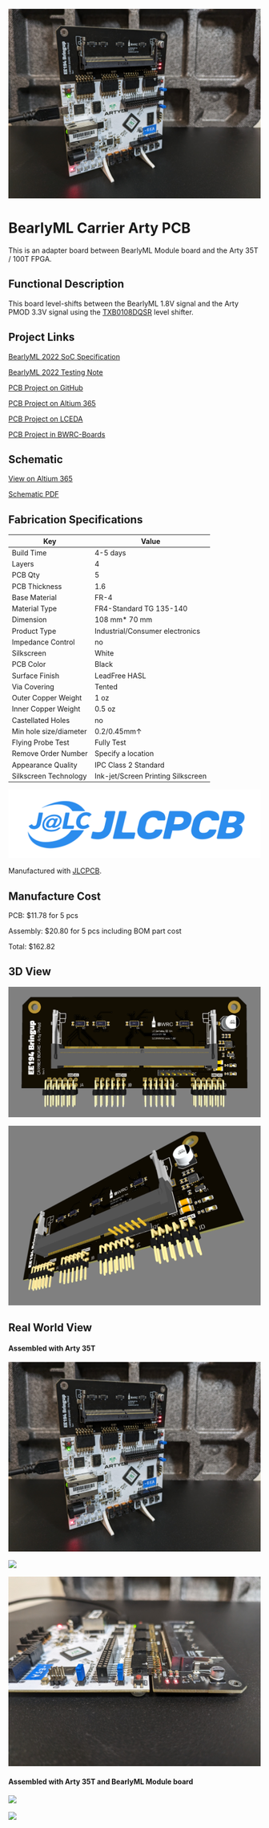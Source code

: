![](docs/board_0.jpg)

# BearlyML Carrier Arty PCB

This is an adapter board between BearlyML Module board and the Arty 35T / 100T FPGA.

## Functional Description

This board level-shifts between the BearlyML 1.8V signal and the Arty PMOD 3.3V signal using the [TXB0108DQSR](https://www.digikey.com/short/mvzwjjp7) level shifter. 

## Project Links

[BearlyML 2022 SoC Specification](https://docs.google.com/document/d/1Ldz2ZDB1uXTN-R59TmTNYh7_aXbSfiJJrKeP0uHo0qY/edit?usp=sharing)

[BearlyML 2022 Testing Note](https://docs.google.com/presentation/d/11BuBN2AjHtR5hc7lh9h7Z0UspvnxgiJxumvH6YZSuuI/edit?usp=sharing)

[PCB Project on GitHub](https://github.com/ucb-ee290c/BearlyML-Arty-FPGA-PCB)

[PCB Project on Altium 365](https://ucb-bar.365.altium.com/designs/37B6BC0A-9DBB-47C5-8C42-4A4CADA3A758#design)

[PCB Project on LCEDA](https://lceda.cn/editor#id=10e6a497bc3b4d0ba6b3146a791dbbba|b137350678f4478c931cfbcba87ce0c4|037f49d65316436faf2b81830ce06c8c|9a71b296f1f1483798a26e552317a1fd)

[PCB Project in BWRC-Boards](https://bwrcrepo.eecs.berkeley.edu/pcb/bearlyml-arty-carrier)

## Schematic

[View on Altium 365](https://ucb-bar.365.altium.com/designs/37B6BC0A-9DBB-47C5-8C42-4A4CADA3A758#design)

[Schematic PDF](schematic-pdf/Schematic_BearlyML%20Carrier%20Arty%20Board_2023-10-24.pdf)

## Fabrication Specifications

| Key | Value |
| ---- | ------ |
| Build Time | 4-5 days |
| Layers | 4  |
| PCB Qty | 5 |
| PCB Thickness | 1.6 |
| Base Material | FR-4 |
| Material Type | FR4-Standard TG 135-140 |
| Dimension | 108 mm* 70 mm |
| Product Type | Industrial/Consumer electronics |
| Impedance Control | no |
| Silkscreen | White |
| PCB Color | Black |
| Surface Finish | LeadFree HASL |
| Via Covering | Tented |
| Outer Copper Weight | 1 oz |
| Inner Copper Weight | 0.5 oz |
| Castellated Holes | no |
| Min hole size/diameter | 0.2/0.45mm↑ |
| Flying Probe Test | Fully Test |
| Remove Order Number | Specify a location |
| Appearance Quality | IPC Class 2 Standard |
| Silkscreen Technology | Ink-jet/Screen Printing Silkscreen |


![](docs/jlcpcb.png)

Manufactured with [JLCPCB](https://jlcpcb.com/).


## Manufacture Cost

PCB: $11.78 for 5 pcs

Assembly: $20.80 for 5 pcs including BOM part cost

Total: $162.82

## 3D View

![](docs/3d_view_top.png)

![](docs/3d_view_perspective.png)

## Real World View

#### Assembled with Arty 35T

![](docs/board_0.jpg)

![](docs/board_1.jpg)

![](docs/board_2.jpg)

#### Assembled with Arty 35T and BearlyML Module board

![](docs/board_3.jpg)

![](docs/board_4.jpg)
